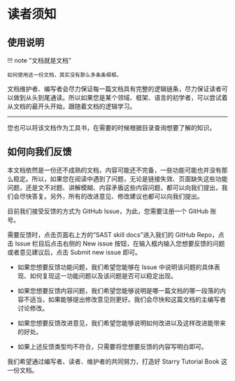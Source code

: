 # 读者须知

## 使用说明

!!! note "文档就是文档"

    如何使用这一份文档，其实没有那么多条条框框。

文档维护者、编写者会尽力保证每一篇文档具有完整的逻辑链条，尽力保证读者可以做到从头到尾通读。所以如果您是某个领域、框架、语言的初学者，可以尝试着从文档的最开头开始，跟随着文档的逻辑学习。

---

您也可以将该文档作为工具书，在需要的时候根据目录查询想要了解的知识。

## 如何向我们反馈

本文档依然是一份还不成熟的文档，内容可能还不完备，一些功能可能也并没有那么稳定。所以，如果您在阅读中遇到了问题，无论是链接失效、页面缺失这些功能问题，还是文不对题、讲解模糊、内容矛盾这些内容问题，都可以向我们提出，我们会尽快答复。另外，所有的改进意见、修改建议也都可以向我们提出。

目前我们接受反馈的方式为 GitHub Issue，为此，您需要注册一个 GitHub 账号。

需要反馈时，点击页面右上方的“SAST skill docs”进入我们的 GitHub Repo，点击 Issue 栏目后点击右侧的 New issue 按钮，在输入框内输入您想要反馈的问题或者意见建议后，点击 Submit new issue 即可。

- 如果您想要反馈功能问题，我们希望您能够在 Issue 中说明该问题的具体表现、如何复现这一功能问题以及该问题是否可以稳定出现。

- 如果您想要反馈内容问题，我们希望您能够说明是哪一篇文档的哪一段落的内容不适当，如果能够提出修改意见则更好。我们会尽快和这篇文档的主编写者讨论修改。

- 如果您想要反馈改进意见，我们希望您能够说明如何改进以及这样改进能带来的好处。

- 如果上述反馈类型均不符合，只需要将您想要反馈的内容写明白即可。

我们希望通过编写者、读者、维护者的共同努力，打造好 Starry Tutorial Book 这一份文档。